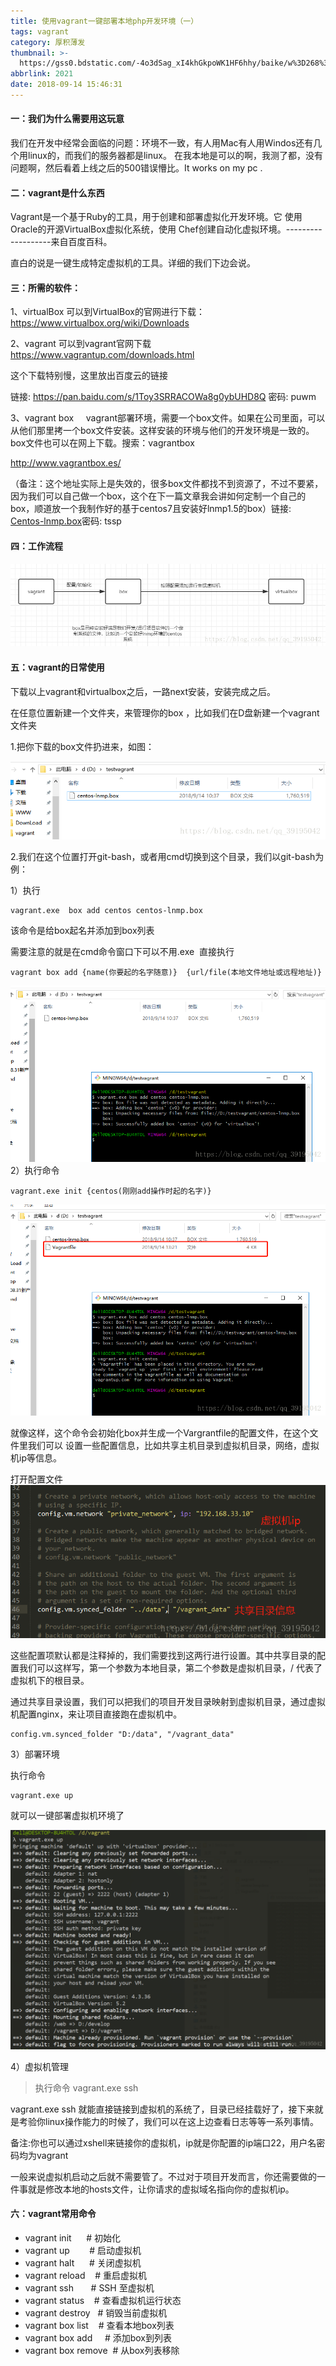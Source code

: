 ```yaml
---
title: 使用vagrant一键部署本地php开发环境（一）
tags: vagrant
category: 厚积薄发
thumbnail: >-
  https://gss0.bdstatic.com/-4o3dSag_xI4khGkpoWK1HF6hhy/baike/w%3D268%3Bg%3D0/sign=b7c0b9d9fc36afc30e0c38638b228cf9/203fb80e7bec54e7825eee07b2389b504fc26a7d.jpg
abbrlink: 2021
date: 2018-09-14 15:46:31
---
```


#### 一：我们为什么需要用这玩意
我们在开发中经常会面临的问题：环境不一致，有人用Mac有人用Windos还有几个用linux的，而我们的服务器都是linux。
在我本地是可以的啊，我测了都，没有问题啊，然后看着上线之后的500错误懵比。It works on my pc .
#### 二：vagrant是什么东西
Vagrant是一个基于Ruby的工具，用于创建和部署虚拟化开发环境。它 使用Oracle的开源VirtualBox虚拟化系统，使用 Chef创建自动化虚拟环境。-------------------来自百度百科。

直白的说是一键生成特定虚拟机的工具。详细的我们下边会说。

#### 三：所需的软件：
1、virtualBox
可以到VirtualBox的官网进行下载： 
https://www.virtualbox.org/wiki/Downloads

2、vagrant
可以到vagrant官网下载 
https://www.vagrantup.com/downloads.html

这个下载特别慢，这里放出百度云的链接 

链接: https://pan.baidu.com/s/1Toy3SRRACOWa8g0ybUHD8Q 密码: puwm

3、vagrant box
    vagrant部署环境，需要一个box文件。如果在公司里面，可以从他们那里拷一个box文件安装。这样安装的环境与他们的开发环境是一致的。box文件也可以在网上下载。搜索：vagrantbox

http://www.vagrantbox.es/

（备注：这个地址实际上是失效的，很多box文件都找不到资源了，不过不要紧，因为我们可以自己做一个box，这个在下一篇文章我会讲如何定制一个自己的box，顺道放一个我制作好的基于centos7且安装好lnmp1.5的box）链接: [Centos-lnmp.box](https://pan.baidu.com/s/1LEN9dNZf2LWNhCCrBBregg)密码: tssp

#### 四：工作流程
![工作流程](/images/postsimages/20180914115249464.png)

#### 五：vagrant的日常使用
下载以上vagrant和virtualbox之后，一路next安装，安装完成之后。

在任意位置新建一个文件夹，来管理你的box ，比如我们在D盘新建一个vagrant文件夹

1.把你下载的box文件扔进来，如图：

![](/images/postsimages/201809141313240.png)

2.我们在这个位置打开git-bash，或者用cmd切换到这个目录，我们以git-bash为例：

1）执行 
```
vagrant.exe  box add centos centos-lnmp.box
```
该命令是给box起名并添加到box列表

需要注意的就是在cmd命令窗口下可以不用.exe  直接执行
```
vagrant box add {name(你要起的名字随意)}  {url/file(本地文件地址或远程地址)}
```
![执行效果](/images/postsimages/20180914131643512.png)
2）执行命令
```
vagrant.exe init {centos(刚刚add操作时起的名字)}
```
![初始化虚拟机](/images/postsimages/20180914132351742.png)

就像这样，这个命令会初始化box并生成一个Vargrantfile的配置文件，在这个文件里我们可以 设置一些配置信息，比如共享主机目录到虚拟机目录，网络，虚拟机ip等信息。



打开配置文件
![修改配置文件](/images/postsimages/20180914132720938.png)


这些配置项默认都是注释掉的，我们需要找到这两行进行设置。其中共享目录的配置我们可以这样写，第一个参数为本地目录，第二个参数是虚拟机目录，/ 代表了虚拟机下的根目录。

通过共享目录设置，我们可以把我们的项目开发目录映射到虚拟机目录，通过虚拟机配置nginx，来让项目直接跑在虚拟机中。
```
config.vm.synced_folder "D:/data", "/vagrant_data"
```
3）部署环境

执行命令
```
vagrant.exe up
```
就可以一键部署虚拟机环境了

![启动虚拟机](/images/postsimages/20180914133548923.png)

4）虚拟机管理

> 执行命令 vagrant.exe ssh

vagrant.exe ssh
就能直接链接到虚拟机的系统了，目录已经挂载好了，接下来就是考验你linux操作能力的时候了，我们可以在这上边查看日志等等一系列事情。

备注:你也可以通过xshell来链接你的虚拟机，ip就是你配置的ip端口22，用户名密码均为vagrant



一般来说虚拟机启动之后就不需要管了。不过对于项目开发而言，你还需要做的一件事就是修改本地的hosts文件，让你请求的虚拟域名指向你的虚拟机ip。

#### 六：vagrant常用命令
+ vagrant init      # 初始化
+ vagrant up        # 启动虚拟机
+ vagrant halt      # 关闭虚拟机
+ vagrant reload    # 重启虚拟机
+ vagrant ssh       # SSH 至虚拟机
+ vagrant status    # 查看虚拟机运行状态
+ vagrant destroy   # 销毁当前虚拟机
+ vagrant box list    # 查看本地box列表
+ vagrant box add     # 添加box到列表
+ vagrant box remove  # 从box列表移除 
